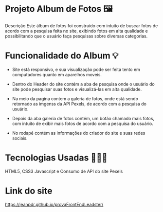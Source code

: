 # Projeto Album de Fotos 🖼️
Descrição
Este álbum de fotos foi construído com intuito de buscar fotos de acordo com a pesquisa feita no site, exibindo fotos em alta qualidade e possibilitando que o usuário faça pesquisas sobre diversas categorias.

# Funcionalidade do Album 💡
* Site está responsivo, e sua visualização pode ser feita tento em computadores quanto em aparelhos moveis.

* Dentro do Header do site contém a aba de pesquisa onde o usuário do site pode pesquisar suas fotos e visualizá-las em alta qualidade.

* Na meio da pagina contem a galeria de fotos, onde está sendo retornado as imgenss da API Pexels, de acordo com a pesquisa do usuário.

* Depois da aba galeria de fotos contém, um botão chamado mais fotos, com intuito de exibir mais fotos de acordo com a pesquisa do usuário.

* No rodapé contém as informações do criador do site e suas redes sociais.

# Tecnologias Usadas 👨🏻‍💻
HTML5, CSS3 Javascript e Consumo de API do site Pexels
# Link  do site
https://jeanpdr.github.io/provaFrontEndLeadster/
